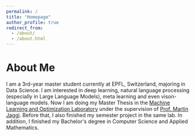 ```yaml
---
permalink: /
title: "Homepage"
author_profile: true
redirect_from: 
  - /about/
  - /about.html
---
```

# About Me

I am a 3rd-year master student currently at EPFL, Switzerland, majoring in Data Science. I am interested in deep learning, natural language processing (especially in Large Language Models), meta learning and even vison-language models. Now I am doing my Master Thesis in the [Machine Learning and Optimization Laboratory](https://mlo.epfl.ch/) under the supervision of [Prof. Martin Jaggi](https://people.epfl.ch/martin.jaggi). Before that, I also finished my semester project in the same lab. In addition, I finished my Bachelor's degree in Computer Science and Applied Mathematics.